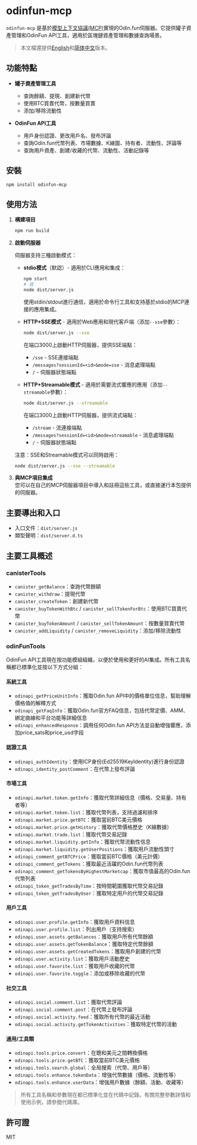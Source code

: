 # odinfun-mcp

`odinfun-mcp` 是基於[模型上下文協議(MCP)](https://github.com/modelcontextprotocol/sdk)實現的Odin.fun伺服器。它提供罐子資產管理和OdinFun API工具，適用於區塊鏈資產管理和數據查詢場景。

> 本文檔還提供[English](readme.md)和[简体中文](README.zh-CN.md)版本。

## 功能特點

- **罐子資產管理工具**
  - 查詢餘額、提現、創建新代幣
  - 使用BTC買賣代幣，按數量買賣
  - 添加/移除流動性

- **OdinFun API工具**
  - 用戶身份認證、更改用戶名、發布評論
  - 查詢Odin.fun代幣列表、市場數據、K線圖、持有者、流動性、評論等
  - 查詢用戶資產、創建/收藏的代幣、流動性、活動記錄等

## 安裝

```bash
npm install odinfun-mcp
```

## 使用方法

1. **構建項目**
   ```bash
   npm run build
   ```

2. **啟動伺服器**

   伺服器支持三種啟動模式：

   - **stdio模式**（默認）- 適用於CLI應用和集成：
     ```bash
     npm start
     # 或
     node dist/server.js
     ```
     使用stdin/stdout進行通信，適用於命令行工具和支持基於stdio的MCP連接的應用集成。

   - **HTTP+SSE模式** - 適用於Web應用和現代客戶端（添加`--sse`參數）：
     ```bash
     node dist/server.js --sse
     ```
     在端口3000上啟動HTTP伺服器，提供SSE端點：
     - `/sse` - SSE連接端點
     - `/messages?sessionId=<id>&mode=sse` - 消息處理端點
     - `/` - 伺服器狀態端點

   - **HTTP+Streamable模式** - 適用於需要流式響應的應用（添加`--streamable`參數）：
     ```bash
     node dist/server.js --streamable
     ```
     在端口3000上啟動HTTP伺服器，提供流式端點：
     - `/stream` - 流連接端點
     - `/messages?sessionId=<id>&mode=streamable` - 消息處理端點
     - `/` - 伺服器狀態端點

   注意：SSE和Streamable模式可以同時啟用：
   ```bash
   node dist/server.js --sse --streamable
   ```

3. **與MCP項目集成**  
   您可以在自己的MCP伺服器項目中導入和註冊這些工具，或直接運行本包提供的伺服器。

## 主要導出和入口

- 入口文件：`dist/server.js`
- 類型聲明：`dist/server.d.ts`

## 主要工具概述

### canisterTools

- `canister_getBalance`：查詢代幣餘額
- `canister_withdraw`：提現代幣
- `canister_createToken`：創建新代幣
- `canister_buyTokenWithBtc` / `canister_sellTokenForBtc`：使用BTC買賣代幣
- `canister_buyTokenAmount` / `canister_sellTokenAmount`：按數量買賣代幣
- `canister_addLiquidity` / `canister_removeLiquidity`：添加/移除流動性

### odinFunTools

OdinFun API工具現在按功能模組組織，以便於使用和更好的AI集成。所有工具名稱都已標準化並按以下方式分組：

#### 系統工具
- `odinapi_getPriceUnitInfo`：獲取Odin.fun API中的價格單位信息，幫助理解價格值的解釋方式
- `odinapi_getFaqInfo`：獲取Odin.fun官方FAQ信息，包括代幣定價、AMM、綁定曲線和平台功能等詳細信息
- `odinapi_enhancedResponse`：調用任何Odin.fun API方法並自動增強響應，添加price_sats和price_usd字段

#### 認證工具
- `odinapi_authIdentity`：使用ICP身份(Ed25519KeyIdentity)進行身份認證
- `odinapi_identity_postComment`：在代幣上發布評論

#### 市場工具
- `odinapi.market.token.getInfo`：獲取代幣詳細信息（價格、交易量、持有者等）
- `odinapi.market.token.list`：獲取代幣列表，支持過濾和排序
- `odinapi.market.price.getBTC`：獲取當前BTC美元價格
- `odinapi.market.price.getHistory`：獲取代幣價格歷史（K線數據）
- `odinapi.market.trade.list`：獲取代幣交易記錄
- `odinapi.market.liquidity.getInfo`：獲取代幣流動性信息
- `odinapi.market.liquidity.getUserPositions`：獲取用戶流動性頭寸
- `odinapi_comment_getBTCPrice`：獲取當前BTC價格（美元計價）
- `odinapi_comment_getTokens`：獲取最近活躍的Odin.fun代幣列表
- `odinapi_comment_getTokensByHighestMarketcap`：獲取市值最高的Odin.fun代幣列表
- `odinapi_token_getTradesByTime`：按時間範圍獲取代幣交易記錄
- `odinapi_token_getTradesByUser`：獲取特定用戶的代幣交易記錄

#### 用戶工具
- `odinapi.user.profile.getInfo`：獲取用戶資料信息
- `odinapi.user.profile.list`：列出用戶（支持搜索）
- `odinapi.user.assets.getBalances`：獲取用戶所有代幣餘額
- `odinapi.user.assets.getTokenBalance`：獲取特定代幣餘額
- `odinapi.user.assets.getCreatedTokens`：獲取用戶創建的代幣
- `odinapi.user.activity.list`：獲取用戶活動歷史
- `odinapi.user.favorite.list`：獲取用戶收藏的代幣
- `odinapi.user.favorite.toggle`：添加或移除收藏的代幣

#### 社交工具
- `odinapi.social.comment.list`：獲取代幣評論
- `odinapi.social.comment.post`：在代幣上發布評論
- `odinapi.social.activity.feed`：獲取所有代幣的最近活動
- `odinapi.social.activity.getTokenActivities`：獲取特定代幣的活動

#### 通用/工具類
- `odinapi.tools.price.convert`：在聰和美元之間轉換價格
- `odinapi.tools.price.getBTC`：獲取當前BTC美元價格
- `odinapi.tools.search.global`：全局搜索（代幣、用戶等）
- `odinapi.tools.enhance.tokenData`：增強代幣數據（價格、流動性等）
- `odinapi.tools.enhance.userData`：增強用戶數據（餘額、活動、收藏等）

> 所有工具名稱和參數現在都已標準化並在代碼中記錄。有關完整參數詳情和使用示例，請參閱代碼庫。

## 許可證

MIT 